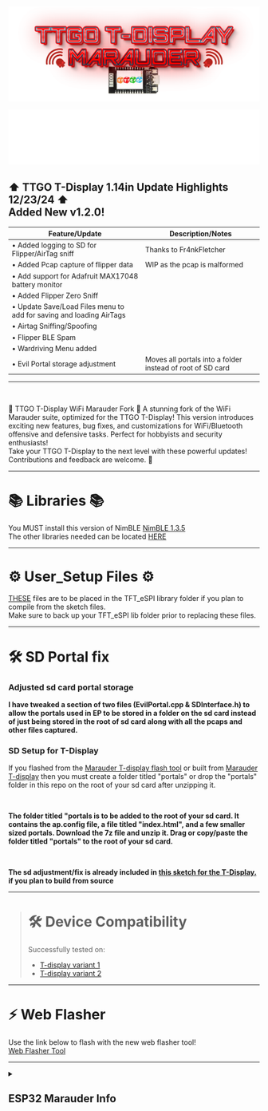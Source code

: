 ![Header](Images/mainheader.png)
<br>

<div align="center" style="max-width: 100%; overflow: visible;">
  <img 
    src="https://github.com/ATOMNFT/Marauder-T-display-TTGO/blob/main/Images/Repolike.svg" 
    style="width: 100%; height: 110px; max-width: 800px;" 
    alt="Responsive SVG">
</div>

<div align="left">


## ⬆ TTGO T-Display 1.14in Update Highlights 12/23/24 ⬆ <br> Added New v1.2.0!
  
| Feature/Update                             | Description/Notes                                                                                                                                                        |
|--------------------------------------------|------------------------------------------------------------------------------------------------------------------------------------------------------------------------|
| • Added logging to SD for Flipper/AirTag sniff | Thanks to Fr4nkFletcher                                                                                                                                               |
| • Added Pcap capture of flipper data       | WIP as the pcap is malformed
| • Add support for Adafruit MAX17048 battery monitor       |
| • Added Flipper Zero Sniff                 |                                                                                                                                         |
| • Update Save/Load Files menu to add for saving and loading AirTags                 |                                                                                                                                                                        |
| • Airtag Sniffing/Spoofing                 |                                                                                                                                                                        |                                                                                                                                                                     |
| • Flipper BLE Spam                         |                                                                                                                                                                        |
| • Wardriving Menu added                    |                                                                                                                                                                        |                                                                                                                                                 |                                                                                                                                                                   |                                                                                                                                               |
| • Evil Portal storage adjustment           | Moves all portals into a folder instead of root of SD card                                                                                                            |

---

<br>

📡 TTGO T-Display WiFi Marauder Fork 🚀
A stunning fork of the WiFi Marauder suite, optimized for the TTGO T-Display!
This version introduces exciting new features, bug fixes, and customizations for WiFi/Bluetooth offensive and defensive tasks. Perfect for hobbyists and security enthusiasts!
<br>
Take your TTGO T-Display to the next level with these powerful updates! Contributions and feedback are welcome. 🎉

---

# 📚 Libraries 📚
You MUST install this version of NimBLE <a href=https://github.com/h2zero/NimBLE-Arduino/releases/tag/1.3.5>NimBLE 1.3.5</a>
<br>
The other libraries needed can be located <a href=https://github.com/justcallmekoko/ESP32Marauder/wiki/installing-firmware-from-source#installing-firmware-from-source>HERE</a> 

---

# ⚙️ User_Setup Files ⚙️
<a href=https://github.com/ATOMNFT/Marauder-T-display-TTGO/tree/main/User_Setups>THESE</a> files are to be placed in the TFT_eSPI library folder if you plan to compile from the sketch files.
<br> 
Make sure to back up your TFT_eSPI lib folder prior to replacing these files.

---

# 🛠️ **SD Portal fix**

  ### Adjusted sd card portal storage
  <b>I have tweaked a section of two files (EvilPortal.cpp & SDInterface.h) to allow the portals used in EP to be stored in a folder on the sd card instead of just being stored in the root of sd card
  along with all the pcaps and other files captured.</b>
  
  ### SD Setup for T-Display
  If you flashed from the <a href=https://atomnft.github.io/Marauder-T-display-TTGO/flash0.html>Marauder T-display flash tool</a> or built from <a href=https://github.com/ATOMNFT/Marauder-T-display-TTGO>Marauder T-display</a> then you must create a folder titled "portals" or drop the "portals" folder in this repo on the root of your sd card after unzipping it.
  
  <br>
 
  <b>The folder titled "portals is to be added to the root of your sd card. It contains the ap.config file, a file titled "index.html", and a few smaller sized portals. Download the 7z file and unzip it. Drag or copy/paste the folder titled "portals" to the root of your sd card. </b>
  
  <br>
  
  <b>The sd adjustment/fix is already included in <a href=https://github.com/ATOMNFT/Marauder-T-display-TTGO> this sketch for the T-Display.</a>  if you plan to build from source</b>

<hr>

> # 🛠️ **Device Compatibility**
> 
> Successfully tested on:
> - [T-display variant 1](https://a.co/d/aH2SvRw)  
> - [T-display variant 2](https://a.co/d/eFvFgLy)  

<hr>

# ⚡ **Web Flasher**
Use the link below to flash with the new web flasher tool!
<br>
<a href=https://atomnft.github.io/Marauder-T-display-TTGO/flash0.html>Web Flasher Tool</a>

</div>

---
<details>
<summary><h2>ESP32 Marauder Info</h2></summary>

# ESP32 Marauder
<p align="center"><img alt="Marauder logo" src="https://github.com/justcallmekoko/ESP32Marauder/blob/master/pictures/marauder3L.jpg?raw=true" width="300"></p>
<p align="center">
  <b>A suite of WiFi/Bluetooth offensive and defensive tools for the ESP32</b>
  <br><br>
  <a href="https://github.com/justcallmekoko/ESP32Marauder/blob/master/LICENSE"><img alt="License" src="https://img.shields.io/github/license/mashape/apistatus.svg"></a>
  <a href="https://gitter.im/justcallmekoko/ESP32Marauder"><img alt="Gitter" src="https://badges.gitter.im/justcallmekoko/ESP32Marauder.png"/></a>
  <a href="https://github.com/justcallmekoko/ESP32Marauder/releases/latest"><img src="https://img.shields.io/github/downloads/justcallmekoko/ESP32Marauder/total" alt="Downloads"/></a>
  <br>
  <a href="https://twitter.com/intent/follow?screen_name=jcmkyoutube"><img src="https://img.shields.io/twitter/follow/jcmkyoutube?style=social&logo=twitter" alt="Twitter"></a>
  <a href="https://www.instagram.com/just.call.me.koko"><img src="https://img.shields.io/badge/Follow%20Me-Instagram-orange" alt="Instagram"/></a>
  <br><br>
  <a href="https://www.tindie.com/products/justcallmekoko/esp32-marauder/"><img src="https://d2ss6ovg47m0r5.cloudfront.net/badges/tindie-larges.png" alt="I sell on Tindie" width="200" height="104"></a>
  <br>
  <a href="https://www.twitch.tv/willstunforfood"><img src="https://assets.stickpng.com/images/580b57fcd9996e24bc43c540.png" alt="Twitch WillStunForFood" width="200"></a>
</p>
    
# Getting Started
Download the [latest release](https://github.com/justcallmekoko/ESP32Marauder/releases/latest) of the firmware.  

Check out the project [wiki](https://github.com/justcallmekoko/ESP32Marauder/wiki) for a full overview of the ESP32 Marauder

# For Sale Now
You can buy the ESP32 Marauder using [this link](https://www.tindie.com/products/justcallmekoko/esp32-marauder/)

</details>
